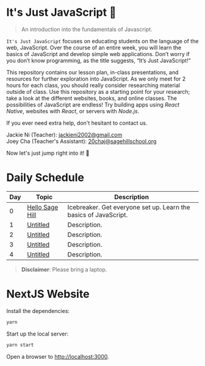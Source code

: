 # It's Just JavaScript :telescope:

> An introduction into the fundamentals of Javascript.

`It's Just JavaScript` focuses on educating students on the language of the web, JavaScript. Over the course of an entire week, you will learn the basics of JavaScript and develop simple web applications. Don’t worry if you don’t know programming, as the title suggests, “It’s Just JavaScript!”

This repository contains our lesson plan, in-class presentations, and resources for further exploration into JavaScript. As we only meet for 2 hours for each class, you should really consider researching material outside of class. Use this repository as a starting point for your research; take a look at the different websites, books, and online classes. The possibilities of JavaScript are endless! Try building apps using _React Native_, websites with _React_, or servers with _Node.js_.

If you ever need extra help, don't hesitant to contact us.

Jackie Ni (Teacher): jackieni2002@gmail.com
<br />
Joey Cha (Teacher's Assistant): 20chaj@sagehillschool.org

Now let's just jump right into it! :balloon:

# Daily Schedule

| Day | Topic                | Description                                                      |
| --- | -------------------- | ---------------------------------------------------------------- |
| 0   | [Hello Sage Hill][0] | Icebreaker. Get everyone set up. Learn the basics of JavaScript. | None |  |
| 1   | [Untitled][0]        | Description.                                                     | None |  |
| 2   | [Untitled][0]        | Description.                                                     | None |  |
| 3   | [Untitled][0]        | Description.                                                     | None |  |
| 4   | [Untitled][0]        | Description.                                                     | None |  |

> **Disclaimer**: Please bring a laptop.

[0]: https://github.com/ArdentLabs/bootcamp/tree/master/week0

# NextJS Website

Install the dependencies:

```bash
yarn
```

Start up the local server:

```bash
yarn start
```

Open a browser to [http://localhost:3000](http://localhost:3000).
